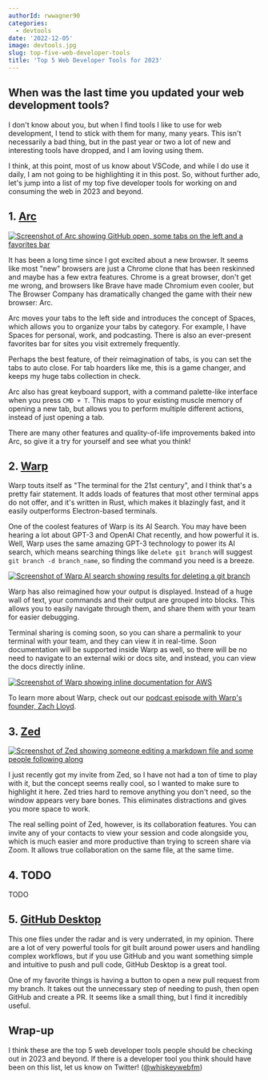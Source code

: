 ```yaml
---
authorId: rwwagner90
categories:
  - devtools
date: '2022-12-05'
image: devtools.jpg
slug: top-five-web-developer-tools
title: 'Top 5 Web Developer Tools for 2023'
---
```


## When was the last time you updated your web development tools?

I don't know about you, but when I find tools I like to use for web development,
I tend to stick with them for many, many years. This isn't necessarily a bad
thing, but in the past year or two a lot of new and interesting tools have
dropped, and I am loving using them.

I think, at this point, most of us know about VSCode, and while I do use it
daily, I am not going to be highlighting it in this post. So, without further
ado, let's jump into a list of my top five developer tools for working on and
consuming the web in 2023 and beyond.

## 1. [Arc](https://thebrowser.company/)

[![Screenshot of Arc showing GitHub open, some tabs on the left and a favorites bar](/img/blog/top-five-web-developer-tools/arc.png)](https://thebrowser.company/)

It has been a long time since I got excited about a new browser. It seems like
most "new" browsers are just a Chrome clone that has been reskinned and maybe
has a few extra features. Chrome is a great browser, don't get me wrong, and
browsers like Brave have made Chromium even cooler, but The Browser Company has
dramatically changed the game with their new browser: Arc.

Arc moves your tabs to the left side and introduces the concept of Spaces, which
allows you to organize your tabs by category. For example, I have Spaces for
personal, work, and podcasting. There is also an ever-present favorites bar for
sites you visit extremely frequently.

Perhaps the best feature, of their reimagination of tabs, is you can set the
tabs to auto close. For tab hoarders like me, this is a game changer, and keeps
my huge tabs collection in check.

Arc also has great keyboard support, with a command palette-like interface when
you press `CMD + T`. This maps to your existing muscle memory of opening a new
tab, but allows you to perform multiple different actions, instead of just
opening a tab.

There are many other features and quality-of-life improvements baked into Arc,
so give it a try for yourself and see what you think!

## 2. [Warp](https://www.warp.dev/)

Warp touts itself as "The terminal for the 21st century", and I think that's a
pretty fair statement. It adds loads of features that most other terminal apps
do not offer, and it's written in Rust, which makes it blazingly fast, and it
easily outperforms Electron-based terminals.

One of the coolest features of Warp is its AI Search. You may have been hearing
a lot about GPT-3 and OpenAI Chat recently, and how powerful it is. Well, Warp
uses the same amazing GPT-3 technology to power its AI search, which means
searching things like `delete git branch` will suggest
`git branch -d branch_name`, so finding the command you need is a breeze.

[![Screenshot of Warp AI search showing results for deleting a git branch](/img/blog/top-five-web-developer-tools/warp-ai-search.jpg)](https://www.warp.dev/)

Warp has also reimagined how your output is displayed. Instead of a huge wall of
text, your commands and their output are grouped into blocks. This allows you to
easily navigate through them, and share them with your team for easier
debugging.

Terminal sharing is coming soon, so you can share a permalink to your terminal
with your team, and they can view it in real-time. Soon documentation will be
supported inside Warp as well, so there will be no need to navigate to an
external wiki or docs site, and instead, you can view the docs directly inline.

[![Screenshot of Warp showing inline documentation for AWS](/img/blog/top-five-web-developer-tools/warp-docs.png)](https://www.warp.dev/)

To learn more about Warp, check out our
[podcast episode with Warp's founder, Zach Lloyd](https://www.whiskeywebandwhatnot.fm/prioritizing-performance-and-the-future-of-the-terminal-with-zach-lloyd/).

## 3. [Zed](https://zed.dev/)

[![Screenshot of Zed showing someone editing a markdown file and some people following along](/img/blog/top-five-web-developer-tools/zed.jpg)](https://zed.dev/)

I just recently got my invite from Zed, so I have not had a ton of time to play
with it, but the concept seems really cool, so I wanted to make sure to
highlight it here. Zed tries hard to remove anything you don't need, so the
window appears very bare bones. This eliminates distractions and gives you more
space to work.

The real selling point of Zed, however, is its collaboration features. You can
invite any of your contacts to view your session and code alongside you, which
is much easier and more productive than trying to screen share via Zoom. It
allows true collaboration on the same file, at the same time.

## 4. TODO

TODO

## 5. [GitHub Desktop](https://www.frontendhappyhour.com/)

This one flies under the radar and is very underrated, in my opinion. There are
a lot of very powerful tools for git built around power users and handling
complex workflows, but if you use GitHub and you want something simple and
intuitive to push and pull code, GitHub Desktop is a great tool.

One of my favorite things is having a button to open a new pull request from my
branch. It takes out the unnecessary step of needing to push, then open GitHub
and create a PR. It seems like a small thing, but I find it incredibly useful.

## Wrap-up

I think these are the top 5 web developer tools people should be checking out in
2023 and beyond. If there is a developer tool you think should have been on this
list, let us know on Twitter!
([@whiskeywebfm](https://twitter.com/whiskeywebfm))
